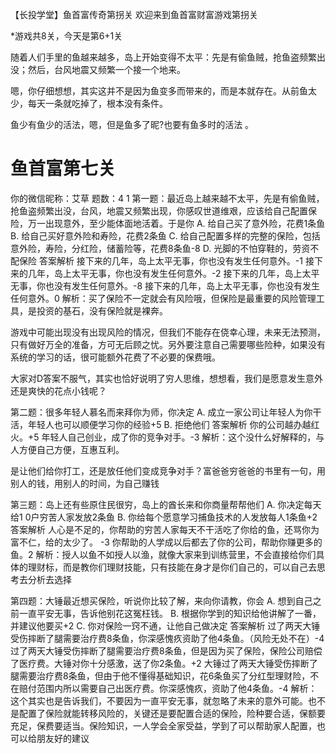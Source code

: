【长投学堂】鱼首富传奇第拐关
欢迎来到鱼首富财富游戏第拐关

*游戏共8关，今天是第6+1关

随着人们手里的鱼越来越多，岛上开始变得不太平：先是有偷鱼贼，抢鱼盗频繁出没；然后，台风地震又频繁一个接一个地来。

嗯，你仔细想想，其实这并不是因为鱼变多而带来的，而是本就存在。从前鱼太少，每天一条就吃掉了，根本没有条件。

鱼少有鱼少的活法，嗯，但是鱼多了昵?也要有鱼多时的活法 。


# 鱼首富第七关
你的微信昵称：艾草 题数：4
1
第一题：最近岛上越来越不太平，先是有偷鱼贼，抢鱼盗频繁出没，台风，地震又频繁出现，你感叹世道维艰，应该给自己配置保险，万一出现意外，至少能体面地活着。于是你
 A. 给自己买了意外险，花费1条鱼
 B. 给自己买好意外险和寿险，花费2条鱼
 C. 给自己配置多样的完整的保险，包括意外险，寿险，分红险，储蓄险等，花费8条鱼-8
 D. 光脚的不怕穿鞋的，劳资不配保险
答案解析
接下来的几年，岛上太平无事，你也没有发生任何意外。-1
接下来的几年，岛上太平无事，你也没有发生任何意外。-2
接下来的几年，岛上太平无事，你也没有发生任何意外。-8
接下来的几年，岛上太平无事，你也没有发生任何意外。0
解析：买了保险不一定就会有风险哦，但保险是最重要的风险管理工具，是投资的基石，没有保险就是裸奔。

游戏中可能出现没有出现风险的情况，但我们不能存在侥幸心理，未来无法预测，只有做好万全的准备，方可无后顾之忧。另外要注意自己需要哪些险种，如果没有系统的学习的话，很可能额外花费了不必要的保费哦。

大家对D答案不服气，其实也恰好说明了穷人思维，想想看，我们是愿意发生意外还是爽快的花点小钱呢？

第二题：很多年轻人慕名而来拜你为师，你决定
 A. 成立一家公司让年轻人为你干活，年轻人也可以顺便学习你的经验+5
 B. 拒绝他们
答案解析
你的公司越办越红火。+5
年轻人自己创业，成了你的竞争对手。-3
解析：这个没什么好解释的，与人方便自己方便，互惠互利。

是让他们给你打工，还是放任他们变成竞争对手？富爸爸穷爸爸的书里有一句，用别人的钱，用别人的时间，为自己赚钱

第三题：岛上还有些原住民很穷，岛上的酋长来和你商量帮帮他们
 A. 你决定每天给1 0户穷苦人家发放2条鱼
 B. 你给每个愿意学习捕鱼技术的人发放每人1条鱼+2
答案解析
人心是不足的，你帮助的穷苦人家每天不干活吃了你给的鱼，还骂你为富不仁，给的太少了。 -3
你帮助的人学成以后都去了你的公司，帮助你赚更多的鱼。2
解析：授人以鱼不如授人以渔，就像大家来到训练营里，不会直接给你们具体的理财标，而是教你们理财技能，只有技能在身才是你们自己的，可以自己去思考去分析去选择

第四题：大锤最近想买保险，听说你比较了解，来向你请教，你会
 A. 想到自己之前一直平安无事，告诉他别花这冤枉钱。
 B. 根据你学到的知识给他讲解了一番，并建议他要买+2
 C. 你对保险一窍不通，让他自己做决定
答案解析
过了两天大锤受伤摔断了腿需要治疗费8条鱼，你深感愧疚资助了他4条鱼。（风险无处不在）-4
过了两天大锤受伤摔断了腿需要治疗费8条鱼，但是因为买了保险，保险公司赔偿了医疗费。大锤对你十分感激，送了你2条鱼。+2
大锤过了两天大锤受伤摔断了腿需要治疗费8条鱼，但由于他不懂得基础知识，花6条鱼买了分红型理财险，不在赔付范围内所以需要自己出医疗费。你深感愧疚，资助了他4条鱼。-4
解析：这个其实也是告诉我们，不要因为一直平安无事，就忽略了未来的意外可能。也不是配置了保险就能转移风险的，关键还是要配置合适的保险，险种要合适，保额要充足，保费要适当。保险知识，一人学会全家受益，学到了可以帮助家人配置，也可以给朋友好的建议

